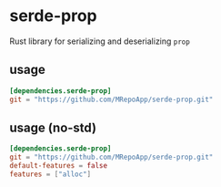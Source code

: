 # serde-prop
Rust library for serializing and deserializing `prop`

## usage
```toml
[dependencies.serde-prop]
git = "https://github.com/MRepoApp/serde-prop.git"
```

## usage (no-std)
```toml
[dependencies.serde-prop]
git = "https://github.com/MRepoApp/serde-prop.git"
default-features = false
features = ["alloc"]
```